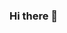 ### Hi there 👋

<!--
**luc1f3red/luc1f3red** is a ✨ _special_ ✨ repository because its `README.md` (this file) appears on your GitHub profile.

- 👋 Hi, I’m @luc1f3red
- 👀 I’m interested in Cybersecurity and Everything about it...
- 🌱 I’m currently learning penetration testing
- 💞️ I’m looking to collaborate with nobody
- 📫 How to reach me ... u dont

